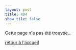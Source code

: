 ```yaml
---
layout: post
title: 404
show_tile: false
---
```


<p>Cette page n'a pas été trouvée...</p>
<p><a href="https://thlebee.github.io/CoEg_test_forty/">retour à l'accueil</a></p>
